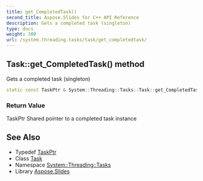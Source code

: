 ```yaml
---
title: get_CompletedTask()
second_title: Aspose.Slides for C++ API Reference
description: Gets a completed task (singleton)
type: docs
weight: 300
url: /system.threading.tasks/task/get_completedtask/
---
```

## Task::get_CompletedTask() method


Gets a completed task (singleton)

```cpp
static const TaskPtr & System::Threading::Tasks::Task::get_CompletedTask()
```


### Return Value

TaskPtr Shared pointer to a completed task instance

## See Also

* Typedef [TaskPtr](../../../system/taskptr/)
* Class [Task](../)
* Namespace [System::Threading::Tasks](../../)
* Library [Aspose.Slides](../../../)